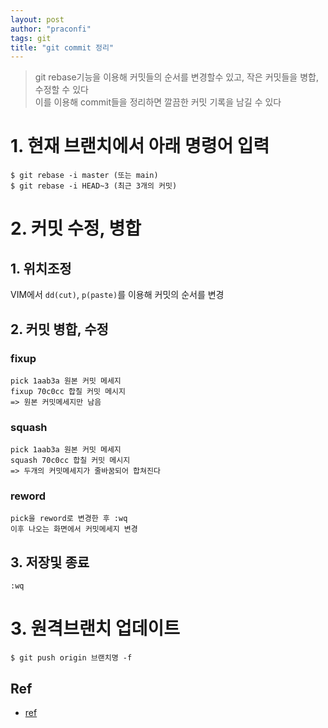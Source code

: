 ```yaml
---
layout: post
author: "praconfi"
tags: git
title: "git commit 정리"
---
```


> git rebase기능을 이용해 커밋들의 순서를 변경할수 있고, 작은 커밋들을 병합, 수정할 수 있다  
> 이를 이용해 commit들을 정리하면 깔끔한 커밋 기록을 남길 수 있다

# 1. 현재 브랜치에서 아래 명령어 입력
```
$ git rebase -i master (또는 main)
$ git rebase -i HEAD~3 (최근 3개의 커밋)
```

# 2. 커밋 수정, 병합
## 1. 위치조정
VIM에서 `dd(cut)`, `p(paste)`를 이용해 커밋의 순서를 변경

## 2. 커밋 병합, 수정
### fixup
```
pick 1aab3a 원본 커밋 메세지
fixup 70c0cc 합칠 커밋 메시지
=> 원본 커밋메세지만 남음
```
### squash
```
pick 1aab3a 원본 커밋 메세지
squash 70c0cc 합칠 커밋 메시지
=> 두개의 커밋메세지가 줄바꿈되어 합쳐진다
```
### reword
```
pick을 reword로 변경한 후 :wq  
이후 나오는 화면에서 커밋메세지 변경
```
## 3. 저장및 종료
```
:wq
```

# 3. 원격브랜치 업데이트
```
$ git push origin 브랜치명 -f
```

## Ref
- [ref](https://shinsunyoung.tistory.com/93)